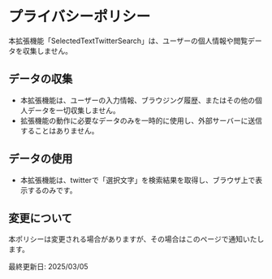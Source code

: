 # プライバシーポリシー

本拡張機能「SelectedTextTwitterSearch」は、ユーザーの個人情報や閲覧データを収集しません。

## データの収集
- 本拡張機能は、ユーザーの入力情報、ブラウジング履歴、またはその他の個人データを一切収集しません。
- 拡張機能の動作に必要なデータのみを一時的に使用し、外部サーバーに送信することはありません。

## データの使用
- 本拡張機能は、twitterで「選択文字」を検索結果を取得し、ブラウザ上で表示するのみです。

## 変更について
本ポリシーは変更される場合がありますが、その場合はこのページで通知いたします。

最終更新日: 2025/03/05
